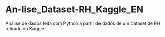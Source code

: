 # An-lise_Dataset-RH_Kaggle_EN
Análise de dados feita com Python a partir de dados de um dataset de RH retirado do Kaggle. 

